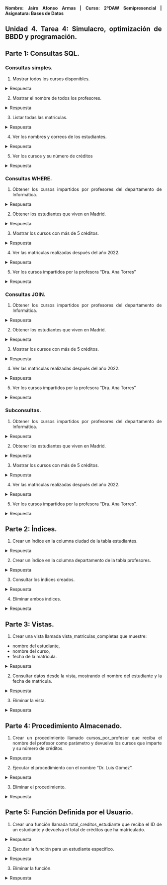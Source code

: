 <div align="justify">

#### **Nombre: Jairo Afonso Armas | Curso: 2ºDAW Semipresencial | Asignatura: Bases de Datos** 

## **Unidad 4. Tarea 4: Simulacro, optimización de BBDD y programación.**

## Parte 1: Consultas SQL. 

### Consultas simples.

1. Mostrar todos los cursos disponibles.

<details>
<summary>Respuesta</summary>

SELECT * FROM `cursos`;

| id | nombre               | profesor_id | creditos |
|----|----------------------|-------------|----------|
| 1  | Álgebra Lineal       | 1           | 6        |
| 2  | Programación I       | 2           | 5        |
| 3  | Mecánica Clásica     | 3           | 6        |
| 4  | Estructuras de Datos | 2           | 5        |
| 5  | Cálculo I            | 1           | 6        |

</details>

2. Mostrar el nombre de todos los profesores.

<details>
<summary>Respuesta</summary>

SELECT nombre FROM `profesores`;

| nombre           |
|------------------|
| Dra. Ana Torres  |
| Dr. Luis Gmez    |
| Dra. Marta Daz   |


</details>


3. Listar todas las matrículas.

<details>
<summary>Respuesta</summary>

SELECT * FROM `matriculas`;

| id | estudiante_id | curso_id | fecha       |
|----|---------------|----------|-------------|
| 1  | 1             | 1        | 2021-09-01  |
| 2  | 2             | 2        | 2022-09-01  |
| 3  | 3             | 3        | 2023-09-02  |
| 4  | 4             | 4        | 2024-09-03  |
| 5  | 1             | 5        | 2020-09-04  |
| 6  | 2             | 4        | 2022-09-05  |
| 7  | 3             | 1        | 2023-09-06  |
| 8  | 4             | 2        | 2024-09-06  |

</details>


4. Ver los nombres y correos de los estudiantes.

<details>
<summary>Respuesta</summary>

SELECT nombre, email FROM estudiantes;

| nombre         | email          |
|----------------|----------------|
| Maria Lpez      | maria@uni.edu  |
| Juan Prez      | juan@uni.edu   |
| Lucia Fernndez  | lucia@uni.edu  |
| Carlos Ruiz    | carlos@uni.edu |

</details>


5. Ver los cursos y su número de créditos

<details>
<summary>Respuesta</summary>

SELECT nombre, creditos FROM cursos;

| nombre               | creditos |
|----------------------|----------|
| Algebra Lineal        | 6        |
| Programacion I        | 5        |
| Mecanica Clasica      | 6        |
| Estructuras de Datos  | 5        |
| Calculo I             | 6        |

</details>

### Consultas WHERE.

1. Obtener los cursos impartidos por profesores del departamento de Informática.

<details>
<summary>Respuesta</summary>

```
SELECT
  p.nombre AS Nombre_Profesor,
  c.nombre AS Nombre_Curso, 
  p.departamento AS Nombre_Dpto
FROM profesores p, cursos c
WHERE c.profesor_id = p.id
AND p.departamento = 'Informatica';
```

| Nombre_Profesor  | Nombre_Curso           | Nombre_Dpto |
|------------------|------------------------|--------------|
| Dr. Luis Gomez   | Programacion I         | Informatica  |
| Dr. Luis Gomez   | Estructuras de Datos   | Informatica  |

</details>

2. Obtener los estudiantes que viven en Madrid.

<details>
<summary>Respuesta</summary>

```
SELECT
e.nombre AS Nombre_Estudiante,
e.ciudad AS Nombre_Ciudad 
FROM estudiantes e
WHERE ciudad = 'Madrid';
```
| Nombre_Estudiante | Nombre_Ciudad |
|--------------------|----------------|
| Maria Lopez        | Madrid         |


</details>

3. Mostrar los cursos con más de 5 créditos.

<details>
<summary>Respuesta</summary>

```
SELECT * FROM cursos
WHERE cursos.creditos > 5;
```

| id | nombre            | profesor_id | creditos |
|----|-------------------|-------------|----------|
| 1  | Algebra Lineal    | 1           | 6        |
| 3  | Mecanica Clasica  | 3           | 6        |
| 5  | Calculo I         | 1           | 6        |

</details>

4. Ver las matrículas realizadas después del año 2022.

<details>
<summary>Respuesta</summary>
```
SELECT * FROM matriculas
WHERE fecha > '2022-12-31';
```
  
| id | estudiante_id | curso_id | fecha       |
|----|---------------|----------|-------------|
| 3  | 3             | 3        | 2023-09-02  |
| 4  | 4             | 4        | 2024-09-03  |
| 7  | 3             | 1        | 2023-09-06  |
| 8  | 4             | 2        | 2024-09-06  |
</details>

5. Ver los cursos impartidos por la profesora “Dra. Ana Torres”

<details>
<summary>Respuesta</summary>
```
SELECT
  	p.nombre AS Nombre_Profesor, 
    c.nombre AS Nombre_Curso 
FROM cursos c, profesores p
WHERE c.profesor_id = p.id
AND p.nombre = 'Dra. Ana Torres';
```

| Nombre_Profesor   | Nombre_Curso   |
|-------------------|----------------|
| Dra. Ana Torres   | Algebra Lineal |
| Dra. Ana Torres   | Calculo I      |

</details>


### Consultas JOIN.

1. Obtener los cursos impartidos por profesores del departamento de Informática.

<details>
<summary>Respuesta</summary>
  
```
SELECT 
  	p.nombre AS Nombre_Profesor, 
    c.nombre AS Nombre_Curso, 
    p.departamento AS Nombre_Dpto
FROM cursos c
JOIN profesores p ON c.profesor_id = p.id
WHERE p.departamento = 'Informatica';
```

| Nombre_Profesor  | Nombre_Curso           | Nombre_Dpto |
|------------------|------------------------|--------------|
| Dr. Luis Gomez   | Programacion I         | Informatica  |
| Dr. Luis Gomez   | Estructuras de Datos   | Informatica  |

</details>

2. Obtener los estudiantes que viven en Madrid.

<details>
<summary>Respuesta</summary>

```
NO ES POSIBLE HACER UN JOIN EN ESTA CONSULTA, SOLO UNA TABLA.

SELECT
e.nombre AS Nombre_Estudiante,
e.ciudad AS Nombre_Ciudad 
FROM estudiantes e
WHERE ciudad = 'Madrid';

```
| Nombre_Estudiante | Nombre_Ciudad |
|--------------------|----------------|
| Maria Lopez        | Madrid         |

</details>

3. Mostrar los cursos con más de 5 créditos.

<details>
<summary>Respuesta</summary>


```
NO ES POSIBLE HACER UN JOIN EN ESTA CONSULTA, SOLO UNA TABLA.

SELECT * FROM cursos
WHERE cursos.creditos > 5;
```

| id | nombre            | profesor_id | creditos |
|----|-------------------|-------------|----------|
| 1  | Algebra Lineal    | 1           | 6        |
| 3  | Mecanica Clasica  | 3           | 6        |
| 5  | Calculo I         | 1           | 6        |

</details>

4. Ver las matrículas realizadas después del año 2022.

<details>
<summary>Respuesta</summary>
```
SELECT * FROM matriculas
WHERE fecha > '2022-12-31';
```

| id | estudiante_id | curso_id | fecha       |
|----|---------------|----------|-------------|
| 3  | 3             | 3        | 2023-09-02  |
| 4  | 4             | 4        | 2024-09-03  |
| 7  | 3             | 1        | 2023-09-06  |
| 8  | 4             | 2        | 2024-09-06  |

</details>

5. Ver los cursos impartidos por la profesora “Dra. Ana Torres”

<details>
<summary>Respuesta</summary>
```
SELECT
  	p.nombre AS Nombre_Profesor, 
    c.nombre AS Nombre_Curso 
FROM cursos c
JOIN profesores p ON c.profesor_id = p.id
WHERE p.nombre = 'Dra. Ana Torres';
```

| Nombre_Profesor   | Nombre_Curso   |
|-------------------|----------------|
| Dra. Ana Torres   | Algebra Lineal |
| Dra. Ana Torres   | Calculo I      |

</details>

### Subconsultas.

1. Obtener los cursos impartidos por profesores del departamento de Informática.

<details>
<summary>Respuesta</summary>

</details>

2. Obtener los estudiantes que viven en Madrid.

<details>
<summary>Respuesta</summary>

</details>

3. Mostrar los cursos con más de 5 créditos.

<details>
<summary>Respuesta</summary>

</details>

4. Ver las matrículas realizadas después del año 2022.

<details>
<summary>Respuesta</summary>

</details>

5. Ver los cursos impartidos por la profesora “Dra. Ana Torres”.

<details>
<summary>Respuesta</summary>

</details>

## Parte 2: Índices.

1. Crear un índice en la columna ciudad de la tabla estudiantes.

<details>
<summary>Respuesta</summary>

</details>

2. Crear un índice en la columna departamento de la tabla profesores.

<details>
<summary>Respuesta</summary>

</details>

3. Consultar los índices creados.

<details>
<summary>Respuesta</summary>

</details>

4. Eliminar ambos índices.

<details>
<summary>Respuesta</summary>

</details>

## Parte 3: Vistas.

1. Crear una vista llamada vista_matriculas_completas que muestre:

- nombre del estudiante,
- nombre del curso,
- fecha de la matrícula.

<details>
<summary>Respuesta</summary>

</details>

2. Consultar datos desde la vista, mostrando el nombre del estudiante y la fecha de matrícula.

<details>
<summary>Respuesta</summary>

</details>

3. Eliminar la vista.

<details>
<summary>Respuesta</summary>

</details>

## Parte 4: Procedimiento Almacenado.

1. Crear un procedimiento llamado cursos_por_profesor que reciba el nombre del profesor como parámetro y devuelva los cursos que imparte y su número de créditos.

<details>
<summary>Respuesta</summary>

</details>

2. Ejecutar el procedimiento con el nombre “Dr. Luis Gómez”.

<details>
<summary>Respuesta</summary>

</details>

3. Eliminar el procedimiento.

<details>
<summary>Respuesta</summary>

</details>

## Parte 5: Función Definida por el Usuario.

1. Crear una función llamada total_creditos_estudiante que reciba el ID de un estudiante y devuelva el total de créditos que ha matriculado.

<details>
<summary>Respuesta</summary>

</details>

2. Ejecutar la función para un estudiante específico.

<details>
<summary>Respuesta</summary>

</details>

3. Eliminar la función.

<details>
<summary>Respuesta</summary>

</details>


</div>
